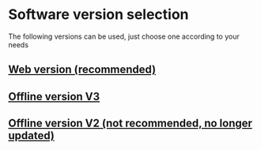 # Software version selection

The following versions can be used, just choose one according to your needs

## [Web version (recommended)](../std/web_hid/README.md)

## [Offline version V3](../std/client/README.md)

## [Offline version V2 (not recommended, no longer updated)](../std/web/README.md)